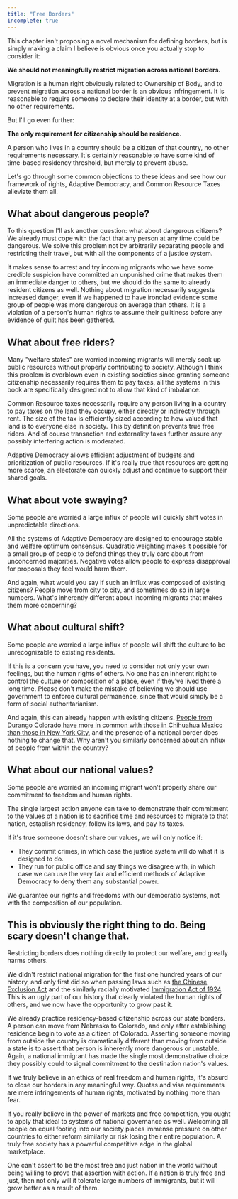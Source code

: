 ```yaml
---
title: "Free Borders"
incomplete: true
---
```


This chapter isn't proposing a novel mechanism for defining borders, but is simply making a claim I believe is obvious once you actually stop to consider it:

**We should not meaningfully restrict migration across national borders.**

Migration is a human right obviously related to Ownership of Body, and to prevent migration across a national border is an obvious infringement. It is reasonable to require someone to declare their identity at a border, but with no other requirements.

But I'll go even further:

**The only requirement for citizenship should be residence.**

A person who lives in a country should be a citizen of that country, no other requirements necessary. It's certainly reasonable to have some kind of time-based residency threshold, but merely to prevent abuse.

Let's go through some common objections to these ideas and see how our framework of rights, Adaptive Democracy, and Common Resource Taxes alleviate them all.

## What about dangerous people?

To this question I'll ask another question: what about dangerous citizens? We already must cope with the fact that any person at any time could be dangerous. We solve this problem not by arbitrarily separating people and restricting their travel, but with all the components of a justice system.

It makes sense to arrest and try incoming migrants who we have some credible suspicion have committed an unpunished crime that makes them an immediate danger to others, but we should do the same to already resident citizens as well. Nothing about migration necessarily suggests increased danger, even if we happened to have ironclad evidence some group of people was more dangerous on average than others. It is a violation of a person's human rights to assume their guiltiness before any evidence of guilt has been gathered.

## What about free riders?

Many "welfare states" are worried incoming migrants will merely soak up public resources without properly contributing to society. Although I think this problem is overblown even in existing societies since granting someone citizenship necessarily requires them to pay taxes, all the systems in this book are specifically designed not to allow that kind of imbalance.

Common Resource taxes necessarily require any person living in a country to pay taxes on the land they occupy, either directly or indirectly through rent. The size of the tax is efficiently sized according to how valued that land is to everyone else in society. This by definition prevents true free riders. And of course transaction and externality taxes further assure any possibly interfering action is moderated.

Adaptive Democracy allows efficient adjustment of budgets and prioritization of public resources. If it's really true that resources are getting more scarce, an electorate can quickly adjust and continue to support their shared goals.

## What about vote swaying?

Some people are worried a large influx of people will quickly shift votes in unpredictable directions.

All the systems of Adaptive Democracy are designed to encourage stable and welfare optimum consensus. Quadratic weighting makes it possible for a small group of people to defend things they truly care about from unconcerned majorities. Negative votes allow people to express disapproval for proposals they feel would harm them.

And again, what would you say if such an influx was composed of existing citizens? People move from city to city, and sometimes do so in large numbers. What's inherently different about incoming migrants that makes them more concerning?

## What about cultural shift?

Some people are worried a large influx of people will shift the culture to be unrecognizable to existing residents.

If this is a concern you have, you need to consider not only your own feelings, but the human rights of others. No one has an inherent right to control the culture or composition of a place, even if they've lived there a long time. Please don't make the mistake of believing we should use government to enforce cultural permanence, since that would simply be a form of social authoritarianism.

And again, this can already happen with existing citizens. [People from Durango Colorado have more in common with those in Chihuahua Mexico than those in New York City](https://en.wikipedia.org/wiki/American_Nations), and the presence of a national border does nothing to change that. Why aren't you similarly concerned about an influx of people from within the country?

## What about our national values?

Some people are worried an incoming migrant won't properly share our commitment to freedom and human rights.

The single largest action anyone can take to demonstrate their commitment to the values of a nation is to sacrifice time and resources to migrate to that nation, establish residency, follow its laws, and pay its taxes.

If it's true someone doesn't share our values, we will only notice if:

- They commit crimes, in which case the justice system will do what it is designed to do.
- They run for public office and say things we disagree with, in which case we can use the very fair and efficient methods of Adaptive Democracy to deny them any substantial power.

We guarantee our rights and freedoms with our democratic systems, not with the composition of our population.

## This is obviously the right thing to do. Being scary doesn't change that.

Restricting borders does nothing directly to protect our welfare, and greatly harms others.

We didn't restrict national migration for the first one hundred years of our history, and only first did so when passing laws such as [the Chinese Exclusion Act](https://en.wikipedia.org/wiki/Chinese_Exclusion_Act) and the similarly racially motivated [Immigration Act of 1924](https://en.wikipedia.org/wiki/Immigration_Act_of_1924). This is an ugly part of our history that clearly violated the human rights of others, and we now have the opportunity to grow past it.

We already practice residency-based citizenship across our state borders. A person can move from Nebraska to Colorado, and only after establishing residence begin to vote as a citizen of Colorado. Asserting someone moving from outside the country is dramatically different than moving from outside a state is to assert that person is inherently more dangerous or unstable. Again, a national immigrant has made the single most demonstrative choice they possibly could to signal commitment to the destination nation's values.

If we truly believe in an ethics of real freedom and human rights, it's absurd to close our borders in any meaningful way. Quotas and visa requirements are mere infringements of human rights, motivated by nothing more than fear.

If you really believe in the power of markets and free competition, you ought to apply that ideal to systems of national governance as well. Welcoming all people on equal footing into our society places immense pressure on other countries to either reform similarly or risk losing their entire population. A truly free society has a powerful competitive edge in the global marketplace.

One can't assert to be the most free and just nation in the world without being willing to prove that assertion with action. If a nation is truly free and just, then not only will it tolerate large numbers of immigrants, but it will grow better as a result of them.
